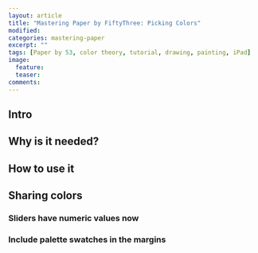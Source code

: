```yaml
---
layout: article
title: "Mastering Paper by FiftyThree: Picking Colors"
modified: 
categories: mastering-paper
excerpt: ""
tags: [Paper by 53, color theory, tutorial, drawing, painting, iPad]
image:
  feature:
  teaser:
comments:
---
```


## Intro

## Why is it needed?

## How to use it

## Sharing colors

### Sliders have numeric values now

### Include palette swatches in the margins